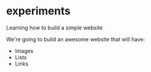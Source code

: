 # experiments
Learning how to build a simple website

We're going to build an awesome website that will have:
  - Images
  - Lists
  - Links
  